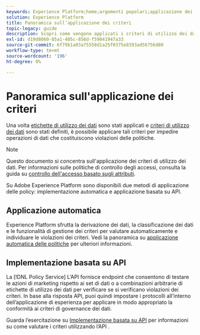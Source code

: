 ```yaml
---
keywords: Experience Platform;home;argomenti popolari;applicazione dei criteri;applicazione automatica;applicazione basata su API;governance dei dati
solution: Experience Platform
title: Panoramica sull’applicazione dei criteri
topic-legacy: guide
description: Scopri come vengono applicati i criteri di utilizzo dei dati in Adobe Experience Platform.
exl-id: d19d8060-85a1-405c-856d-f59041947a33
source-git-commit: 6f79b1a03a75558d1a25f0375e8393ad56756d80
workflow-type: tm+mt
source-wordcount: '196'
ht-degree: 0%

---
```


# Panoramica sull&#39;applicazione dei criteri

Una volta [etichette di utilizzo dei dati](../labels/overview.md) sono stati applicati e [criteri di utilizzo dei dati](../policies/overview.md) sono stati definiti, è possibile applicare tali criteri per impedire operazioni di dati che costituiscono violazioni delle politiche.

>[!NOTE]
>
>Questo documento si concentra sull&#39;applicazione dei criteri di utilizzo dei dati. Per informazioni sulle politiche di controllo degli accessi, consulta la guida su [controllo dell&#39;accesso basato sugli attributi](../../access-control/abac/overview.md).

Su Adobe Experience Platform sono disponibili due metodi di applicazione delle policy: implementazione automatica e applicazione basata su API.

## Applicazione automatica

Experience Platform sfrutta la derivazione dei dati, la classificazione dei dati e le funzionalità di gestione dei criteri per valutare automaticamente e individuare le violazioni dei criteri. Vedi la panoramica su [applicazione automatica delle politiche](./auto-enforcement.md) per ulteriori informazioni.

## Implementazione basata su API

La [!DNL Policy Service] L’API fornisce endpoint che consentono di testare le azioni di marketing rispetto ai set di dati o a combinazioni arbitrarie di etichette di utilizzo dei dati per verificare se si verificano violazioni dei criteri. In base alla risposta API, puoi quindi impostare i protocolli all’interno dell’applicazione di esperienza per applicare in modo appropriato la conformità ai criteri di governance dei dati.

Guarda l’esercitazione su [Implementazione basata su API](./api-enforcement.md) per informazioni su come valutare i criteri utilizzando l’API .
